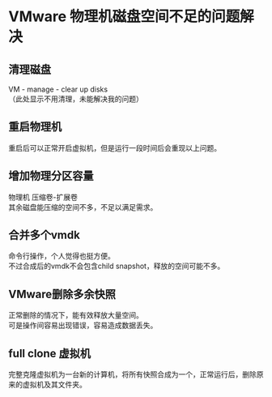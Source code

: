 # VMware 物理机磁盘空间不足的问题解决
## 清理磁盘
VM - manage - clear up disks</br>
![]()</br>
（此处显示不用清理，未能解决我的问题）

## 重启物理机
重启后可以正常开启虚拟机，但是运行一段时间后会重现以上问题。</br>


## 增加物理分区容量
物理机 压缩卷-扩展卷</br>
其余磁盘能压缩的空间不多，不足以满足需求。

## 合并多个vmdk
命令行操作，个人觉得也挺方便。</br>
不过合成后的vmdk不会包含child snapshot，释放的空间可能不多。

## VMware删除多余快照
正常删除的情况下，能有效释放大量空间。</br>
可是操作间容易出现错误，容易造成数据丢失。</br>

## full clone 虚拟机
完整克隆虚拟机为一台新的计算机，将所有快照合成为一个，正常运行后，删除原来的虚拟机及其文件夹。</br>
